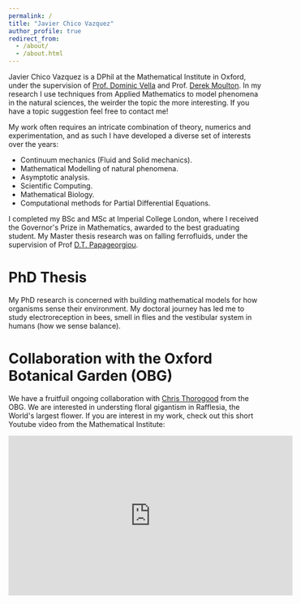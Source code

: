 ```yaml
---
permalink: /
title: "Javier Chico Vazquez"
author_profile: true
redirect_from: 
  - /about/
  - /about.html
---
```


Javier Chico Vazquez is a DPhil at the Mathematical Institute in Oxford, under the supervision of [Prof. Dominic Vella](https://people.maths.ox.ac.uk/vella/) and Prof. [Derek Moulton](https://people.maths.ox.ac.uk/moulton/). In my research I use techniques from Applied Mathematics to model phenomena in the natural sciences, the weirder the topic the more interesting. If you have a topic suggestion feel free to contact me! 

My work often requires an intricate combination of theory, numerics and experimentation, and as such I have developed a diverse set of interests over the years:
* Continuum mechanics (Fluid and Solid mechanics).
* Mathematical Modelling of natural phenomena.
* Asymptotic analysis.
* Scientific Computing.
* Mathematical Biology.
* Computational methods for Partial Differential Equations.

I completed my BSc and MSc at Imperial College London, where I received the Governor's Prize in Mathematics, awarded to the best graduating student. My Master thesis research was on falling ferrofluids, under the supervision of Prof [D.T. Papageorgiou](https://profiles.imperial.ac.uk/d.papageorgiou). 


# PhD Thesis

My PhD research is concerned with building mathematical models for how organisms sense their environment. My doctoral journey has led me to study electroreception in bees, smell in flies and the vestibular system in humans (how we sense balance). 

# Collaboration with the Oxford Botanical Garden (OBG)

We have a fruitfuil ongoing collaboration with [Chris Thorogood](https://www.obga.ox.ac.uk/people/chris-thorogood) from the OBG. We are interested in understing floral gigantism in Rafflesia, the World's largest flower. If you are interest in my work, check out this short Youtube video from the Mathematical Institute:
<iframe width="560" height="315" src="https://www.youtube.com/embed/Nyx08ftWCkg" 
title="Oxford Mathematics Video" frameborder="0" allowfullscreen></iframe>


